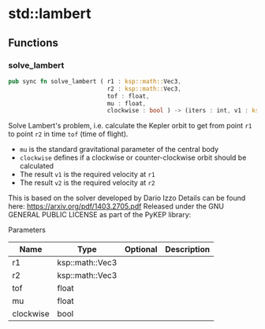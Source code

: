 # std::lambert



## Functions


### solve_lambert

```rust
pub sync fn solve_lambert ( r1 : ksp::math::Vec3,
                            r2 : ksp::math::Vec3,
                            tof : float,
                            mu : float,
                            clockwise : bool ) -> (iters : int, v1 : ksp::math::Vec3, v2 : ksp::math::Vec3)
```

Solve Lambert's problem, i.e. calculate the Kepler orbit to get from point `r1`
to point `r2` in time `tof` (time of flight).

* `mu` is the standard gravitational parameter of the central body
* `clockwise` defines if a clockwise or counter-clockwise orbit should be calculated
* The result `v1` is the required velocity at `r1`
* The result `v2` is the required velocity at `r2`

This is based on the solver developed by Dario Izzo
Details can be found here: https://arxiv.org/pdf/1403.2705.pdf
Released under the GNU GENERAL PUBLIC LICENSE as part of the PyKEP library:

Parameters

| Name      | Type            | Optional | Description |
| --------- | --------------- | -------- | ----------- |
| r1        | ksp::math::Vec3 |          |             |
| r2        | ksp::math::Vec3 |          |             |
| tof       | float           |          |             |
| mu        | float           |          |             |
| clockwise | bool            |          |             |

